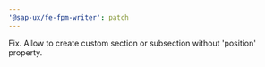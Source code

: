 ```yaml
---
'@sap-ux/fe-fpm-writer': patch
---
```


Fix. Allow to create custom section or subsection without 'position' property.

